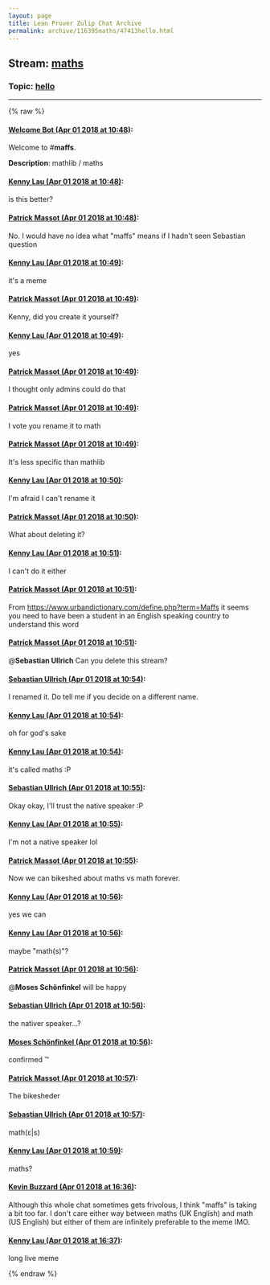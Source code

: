 ```yaml
---
layout: page
title: Lean Prover Zulip Chat Archive 
permalink: archive/116395maths/47413hello.html
---
```


## Stream: [maths](index.html)
### Topic: [hello](47413hello.html)

---


{% raw %}
#### [ Welcome Bot (Apr 01 2018 at 10:48)](https://leanprover.zulipchat.com/#narrow/stream/116395-maths/topic/hello/near/124482922):
Welcome to #**maffs**.

**Description**: mathlib / maths

#### [ Kenny Lau (Apr 01 2018 at 10:48)](https://leanprover.zulipchat.com/#narrow/stream/116395-maths/topic/hello/near/124482925):
is this better?

#### [ Patrick Massot (Apr 01 2018 at 10:48)](https://leanprover.zulipchat.com/#narrow/stream/116395-maths/topic/hello/near/124482926):
No. I would have no idea what "maffs" means if I hadn't seen Sebastian question

#### [ Kenny Lau (Apr 01 2018 at 10:49)](https://leanprover.zulipchat.com/#narrow/stream/116395-maths/topic/hello/near/124482927):
it's a meme

#### [ Patrick Massot (Apr 01 2018 at 10:49)](https://leanprover.zulipchat.com/#narrow/stream/116395-maths/topic/hello/near/124482930):
Kenny, did you create it yourself?

#### [ Kenny Lau (Apr 01 2018 at 10:49)](https://leanprover.zulipchat.com/#narrow/stream/116395-maths/topic/hello/near/124482933):
yes

#### [ Patrick Massot (Apr 01 2018 at 10:49)](https://leanprover.zulipchat.com/#narrow/stream/116395-maths/topic/hello/near/124482934):
I thought only admins could do that

#### [ Patrick Massot (Apr 01 2018 at 10:49)](https://leanprover.zulipchat.com/#narrow/stream/116395-maths/topic/hello/near/124482935):
I vote you rename it to math

#### [ Patrick Massot (Apr 01 2018 at 10:49)](https://leanprover.zulipchat.com/#narrow/stream/116395-maths/topic/hello/near/124482937):
It's less specific than mathlib

#### [ Kenny Lau (Apr 01 2018 at 10:50)](https://leanprover.zulipchat.com/#narrow/stream/116395-maths/topic/hello/near/124482976):
I'm afraid I can't rename it

#### [ Patrick Massot (Apr 01 2018 at 10:50)](https://leanprover.zulipchat.com/#narrow/stream/116395-maths/topic/hello/near/124482979):
What about deleting it?

#### [ Kenny Lau (Apr 01 2018 at 10:51)](https://leanprover.zulipchat.com/#narrow/stream/116395-maths/topic/hello/near/124482984):
I can't do it either

#### [ Patrick Massot (Apr 01 2018 at 10:51)](https://leanprover.zulipchat.com/#narrow/stream/116395-maths/topic/hello/near/124482985):
From https://www.urbandictionary.com/define.php?term=Maffs it seems you need to have been a student in an English speaking country to understand this word

#### [ Patrick Massot (Apr 01 2018 at 10:51)](https://leanprover.zulipchat.com/#narrow/stream/116395-maths/topic/hello/near/124482987):
@**Sebastian Ullrich** Can you delete this stream?

#### [ Sebastian Ullrich (Apr 01 2018 at 10:54)](https://leanprover.zulipchat.com/#narrow/stream/116395-maths/topic/hello/near/124483069):
I renamed it. Do tell me if you decide on a different name.

#### [ Kenny Lau (Apr 01 2018 at 10:54)](https://leanprover.zulipchat.com/#narrow/stream/116395-maths/topic/hello/near/124483071):
oh for god's sake

#### [ Kenny Lau (Apr 01 2018 at 10:54)](https://leanprover.zulipchat.com/#narrow/stream/116395-maths/topic/hello/near/124483072):
it's called maths :P

#### [ Sebastian Ullrich (Apr 01 2018 at 10:55)](https://leanprover.zulipchat.com/#narrow/stream/116395-maths/topic/hello/near/124483082):
Okay okay, I'll trust the native speaker :P

#### [ Kenny Lau (Apr 01 2018 at 10:55)](https://leanprover.zulipchat.com/#narrow/stream/116395-maths/topic/hello/near/124483083):
I'm not a native speaker lol

#### [ Patrick Massot (Apr 01 2018 at 10:55)](https://leanprover.zulipchat.com/#narrow/stream/116395-maths/topic/hello/near/124483084):
Now we can bikeshed about maths vs math forever.

#### [ Kenny Lau (Apr 01 2018 at 10:56)](https://leanprover.zulipchat.com/#narrow/stream/116395-maths/topic/hello/near/124483122):
yes we can

#### [ Kenny Lau (Apr 01 2018 at 10:56)](https://leanprover.zulipchat.com/#narrow/stream/116395-maths/topic/hello/near/124483125):
maybe "math(s)"?

#### [ Patrick Massot (Apr 01 2018 at 10:56)](https://leanprover.zulipchat.com/#narrow/stream/116395-maths/topic/hello/near/124483127):
@**Moses Schönfinkel** will be happy

#### [ Sebastian Ullrich (Apr 01 2018 at 10:56)](https://leanprover.zulipchat.com/#narrow/stream/116395-maths/topic/hello/near/124483128):
the nativer speaker...?

#### [ Moses Schönfinkel (Apr 01 2018 at 10:56)](https://leanprover.zulipchat.com/#narrow/stream/116395-maths/topic/hello/near/124483129):
confirmed ™

#### [ Patrick Massot (Apr 01 2018 at 10:57)](https://leanprover.zulipchat.com/#narrow/stream/116395-maths/topic/hello/near/124483130):
The bikesheder

#### [ Sebastian Ullrich (Apr 01 2018 at 10:57)](https://leanprover.zulipchat.com/#narrow/stream/116395-maths/topic/hello/near/124483135):
math(ε|s)

#### [ Kenny Lau (Apr 01 2018 at 10:59)](https://leanprover.zulipchat.com/#narrow/stream/116395-maths/topic/hello/near/124483181):
maths?

#### [ Kevin Buzzard (Apr 01 2018 at 16:36)](https://leanprover.zulipchat.com/#narrow/stream/116395-maths/topic/hello/near/124491045):
Although this whole chat sometimes gets frivolous, I think "maffs" is taking a bit too far. I don't care either way between maths (UK English) and math (US English) but either of them are infinitely preferable to the meme IMO.

#### [ Kenny Lau (Apr 01 2018 at 16:37)](https://leanprover.zulipchat.com/#narrow/stream/116395-maths/topic/hello/near/124491051):
long live meme


{% endraw %}
